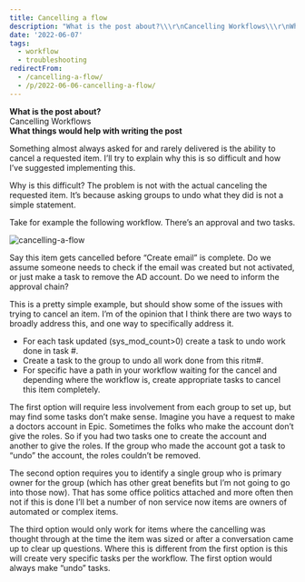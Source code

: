 ```yaml
---
title: Cancelling a flow
description: "What is the post about?\\\r\nCancelling Workflows\\\r\nWhat things would help with writing the post\r\n\r\nSomething almost always asked for and rarely delivered is th..."
date: '2022-06-07'
tags:
  - workflow
  - troubleshooting
redirectFrom:
  - /cancelling-a-flow/
  - /p/2022-06-06-cancelling-a-flow/
---
```


<!--StartFragment-->

**What is the post about?**\
Cancelling Workflows\
**What things would help with writing the post**

Something almost always asked for and rarely delivered is the ability to cancel a requested item. I’ll try to explain why this is so difficult and how I’ve suggested implementing this.

Why is this difficult? The problem is not with the actual canceling the requested item. It’s because asking groups to undo what they did is not a simple statement.

Take for example the following workflow. There’s an approval and two tasks.

![cancelling-a-flow](/assets/images/cancelling-a-flow.png)

Say this item gets cancelled before “Create email” is complete. Do we assume someone needs to check if the email was created but not activated, or just make a task to remove the AD account. Do we need to inform the approval chain?

This is a pretty simple example, but should show some of the issues with trying to cancel an item. I’m of the opinion that I think there are two ways to broadly address this, and one way to specifically address it.

* For each task updated (sys_mod_count>0) create a task to undo work done in task #.
* Create a task to the group to undo all work done from this ritm#.
* For specific have a path in your workflow waiting for the cancel and depending where the workflow is, create appropriate tasks to cancel this item completely.

The first option will require less involvement from each group to set up, but may find some tasks don’t make sense. Imagine you have a request to make a doctors account in Epic. Sometimes the folks who make the account don’t give the roles. So if you had two tasks one to create the account and another to give the roles. If the group who made the account got a task to “undo” the account, the roles couldn’t be removed.

The second option requires you to identify a single group who is primary owner for the group (which has other great benefits but I’m not going to go into those now). That has some office politics attached and more often then not if this is done I’ll bet a number of non service now items are owners of automated or complex items.

The third option would only work for items where the cancelling was thought through at the time the item was sized or after a conversation came up to clear up questions. Where this is different from the first option is this will create very specific tasks per the workflow. The first option would always make “undo” tasks.

<!--EndFragment-->